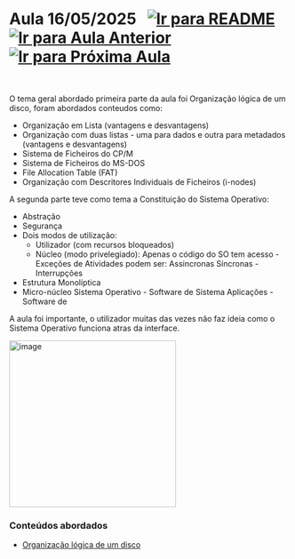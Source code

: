 # Aula 16/05/2025 &nbsp; [![Ir para README](https://img.shields.io/badge/Indice-Verde?style=for-the-badge)](../README.md#indice) &nbsp; [![Ir para Aula Anterior](https://img.shields.io/badge/Anterior-Aula%209-007ACC?style=for-the-badge)](../aulas/09-05-2025.md) [![Ir para Próxima Aula](https://img.shields.io/badge/Próxima-Aula%2011-007ACC?style=for-the-badge)](../aulas/23-05-2025.md)

<br>

<p> 
  
O tema geral abordado primeira parte da aula foi Organização lógica de um disco, foram abordados conteudos como:
- Organização em Lista (vantagens e desvantagens)
- Organização com duas listas - uma para dados e outra para metadados (vantagens e desvantagens)
- Sistema de Ficheiros do CP/M
- Sistema de Ficheiros do MS-DOS
- File Allocation Table (FAT)
- Organização com Descritores Individuais de Ficheiros (i-nodes)

A segunda parte teve como tema a Constituição do Sistema Operativo:
- Abstração
- Segurança
- Dois modos de utilização:
    - Utilizador (com recursos bloqueados)
    - Núcleo (modo privelegiado): Apenas o código do SO tem acesso
          - Exceções de Atividades podem ser:
              Assincronas
              Síncronas
          - Interrupções
- Estrutura Monolíptica
- Micro-núcleo
Sistema Operativo - Software de Sistema
Aplicações - Software de 
</p> 

<p> 
   A aula foi importante, o utilizador muitas das vezes não faz ideia como o Sistema Operativo funciona atras da interface.
  
</p>


<img src="https://github.com/user-attachments/assets/902844b3-0f69-4b6c-9cda-d4aa684b619e" alt="image" width="300"/>

### Conteúdos abordados

- [Organização lógica de um disco]()
